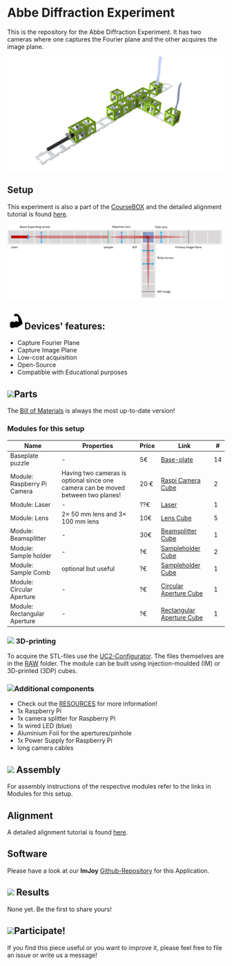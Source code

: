 # Abbe Diffraction Experiment
This is the repository for the Abbe Diffraction Experiment. It has two cameras where one captures the Fourier plane and the other acquires the image plane.

<p align="center">
<img src="./IMAGES/Application_Abbe_experiment_v3.png" width="500">
</p>

## Setup
This experiment is also a part of the [CourseBOX](../../TheBOX/CourseBOX) and the detailed alignment tutorial is found [here](../../TheBOX/CourseBOX/ALIGNMENT_InfOptics).
<p align="center">
<img src="./IMAGES/scheme06.jpg" width="800">
</p>

## <img src="./IMAGES/F.png" width="40">Devices' features:

* Capture Fourier Plane
* Capture Image Plane
* Low-cost acquisition
* Open-Source
* Compatible with Educational purposes


## <img src="./IMAGES/D.png" width="40">Parts
The [Bill of Materials](https://docs.google.com/spreadsheets/d/1U1MndGKRCs0LKE5W8VGreCv9DJbQVQv7O6kgLlB6ZmE/edit?usp=sharing) is always the most up-to-date version!

### Modules for this setup

|  Name | Properties  |  Price | Link  | # |
|---|---|---|---|---|
| Baseplate puzzle| - | 5€  | [Base-plate](../../CAD/ASSEMBLY_Baseplate/)  | 14|
|  Module: Raspberry Pi Camera | Having two cameras is optional since one camera can be moved between two planes!  | 20 €  | [Raspi Camera Cube](../../CAD/ASSEMBLY_CUBE_RaspiCam)  | 2|
|  Module: Laser  | - | ??€  | [Laser](../../CAD/ASSEMBLY_CUBE_Laser)  | 1|
|  Module: Lens | 2× 50 mm lens and 3× 100 mm lens | 10€  | [Lens Cube](../../CAD/ASSEMBLY_CUBE_Lens)  | 5 |
|  Module: Beamsplitter | - | 30€  | [Beamsplitter Cube](../../CAD/ASSEMBLY_CUBE_Beamsplitter)  | 1 |
|  Module: Sample holder | - | ?€  | [Sampleholder Cube](../../CAD/ASSEMBLY_CUBE_Sample_Holder)  | 2 |
|  Module: Sample Comb | optional but useful | ?€  | [Sampleholder Cube](../../CAD/ASSEMBLY_CUBE_Sample_Holder)  | 1 |
|  Module: Circular Aperture | - | ?€  | [Circular Aperture Cube](../../CAD/ASSEMBLY_CUBE_Aperture_Circular)  | 1 |
|  Module: Rectangular Aperture | - | ?€  | [Rectangular Aperture Cube](../../CAD/ASSEMBLY_CUBE_Aperture_Rectangular)  | 1 |

### <img src="./IMAGES/P.png" width="40"> 3D-printing
To acquire the STL-files use the [UC2-Configurator](https://uc2configurator.netlify.app/). The files themselves are in the [RAW](../RAW/STL) folder. The module can be built using injection-moulded (IM) or 3D-printed (3DP) cubes.


### <img src="./IMAGES/B.png" width="40">Additional components
* Check out the [RESOURCES](../../TUTORIALS/RESOURCES) for more information!
* 1x Raspberry Pi
* 1x camera splitter for Raspberry Pi
* 1x wired LED (blue)
* Aluminium Foil for the apertures/pinhole
* 1x Power Supply for Raspberry Pi
* long camera cables

## <img src="./IMAGES/A.png" width="40"> Assembly
For assembly instructions of the respective modules refer to the links in Modules for this setup.

## Alignment
A detailed alignment tutorial is found [here](../../TheBOX/CourseBOX/ALIGNMENT_InfOptics).

## Software
Please have a look at our **ImJoy** [Github-Repository](https://github.com/bionanoimaging/UC2-ImJoy-GIT) for this Application.

## <img src="./IMAGES/E.png" width="40"> Results
None yet. Be the first to share yours!

## <img src="./IMAGES/S.png" width="40">Participate!
If you find this piece useful or you want to improve it, please feel free to file an issue or write us a message!
